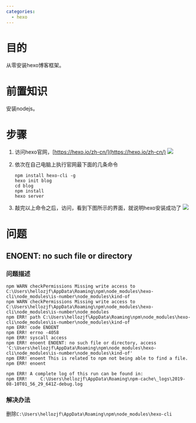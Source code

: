 ```yaml
---
categories:
  - hexo
---
```

# 目的

从零安装hexo博客框架。

# 前置知识

安装nodejs。

# 步骤

1. 访问hexo官网，[https://hexo.io/zh-cn/](https://hexo.io/zh-cn/)
   ![](https://aliyun.hellozjf.com:7004/uploads/2019/8/10/TIM截图20190810095257.png)

2. 依次在自己电脑上执行官网最下面的几条命令

   ```
   npm install hexo-cli -g
   hexo init blog
   cd blog
   npm install
   hexo server
   ```

3. 敲完以上命令之后，访问，看到下图所示的界面，就说明hexo安装成功了
   ![](https://aliyun.hellozjf.com:7004/uploads/2019/8/10/TIM截图20190810100705.png)

# 问题

## ENOENT: no such file or directory

### 问题描述

```
npm WARN checkPermissions Missing write access to C:\Users\hellozjf\AppData\Roaming\npm\node_modules\hexo-cli\node_modules\is-number\node_modules\kind-of
npm WARN checkPermissions Missing write access to C:\Users\hellozjf\AppData\Roaming\npm\node_modules\hexo-cli\node_modules\is-number\node_modules
npm ERR! path C:\Users\hellozjf\AppData\Roaming\npm\node_modules\hexo-cli\node_modules\is-number\node_modules\kind-of
npm ERR! code ENOENT
npm ERR! errno -4058
npm ERR! syscall access
npm ERR! enoent ENOENT: no such file or directory, access 'C:\Users\hellozjf\AppData\Roaming\npm\node_modules\hexo-cli\node_modules\is-number\node_modules\kind-of'
npm ERR! enoent This is related to npm not being able to find a file.
npm ERR! enoent

npm ERR! A complete log of this run can be found in:
npm ERR!     C:\Users\hellozjf\AppData\Roaming\npm-cache\_logs\2019-08-10T01_56_29_641Z-debug.log
```

### 解决办法

删除`C:\Users\hellozjf\AppData\Roaming\npm\node_modules\hexo-cli`
